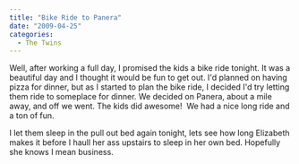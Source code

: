 ```yaml
---
title: "Bike Ride to Panera"
date: "2009-04-25"
categories: 
  - The Twins
---
```


Well, after working a full day, I promised the kids a bike ride tonight. It was a beautiful day and I thought it would be fun to get out. I'd planned on having pizza for dinner, but as I started to plan the bike ride, I decided I'd try letting them ride to someplace for dinner. We decided on Panera, about a mile away, and off we went. The kids did awesome!  We had a nice long ride and a ton of fun.

I let them sleep in the pull out bed again tonight, lets see how long Elizabeth makes it before I haull her ass upstairs to sleep in her own bed. Hopefully she knows I mean business.
